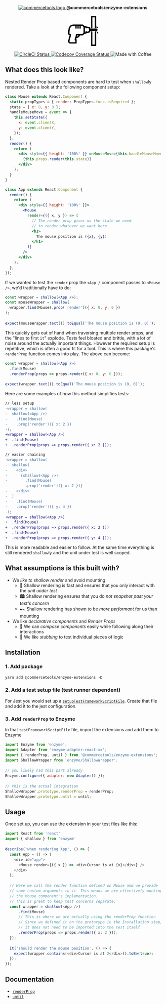<p align="center">
  <a href="https://commercetools.com/">
    <img alt="commercetools logo" src="http://cdn.rawgit.com/commercetools/press-kit/master/PNG/72DPI/CT%20logo%20chrom%20black%20horizontal%20RGB%2072dpi.png">
  </a>
  <b>@commercetools/enzyme-extensions</b><br /><br />

  <img height="100" alt="Logo" src="https://raw.githubusercontent.com/commercetools/enzyme-extensions/master/logo.jpeg" />
</p>

<p align="center">
  <a href="https://circleci.com/gh/commercetools/enzyme-extensions">
    <img alt="CircleCI Status" src="https://circleci.com/gh/commercetools/enzyme-extensions.svg?style=shield&circle-token=e58fc71dcfcab717a3ab1e529da76ab127d33a5e">
  </a>
  <a href="https://codecov.io/gh/commercetools/enzyme-extensions">
    <img alt="Codecov Coverage Status" src="https://img.shields.io/codecov/c/github/commercetools/enzyme-extensions.svg?style=flat-square">
  </a>
  <img alt="Made with Coffee" src="https://img.shields.io/badge/made%20with-%E2%98%95%EF%B8%8F%20coffee-yellow.svg">
</p>

## What does this look like?

Nested Render Prop based components are hard to test when `shallow`ly rendered. Take a look at the following component setup:

```jsx
class Mouse extends React.Component {
  static propTypes = { render: PropTypes.func.isRequired };
  state = { x: 0, y: 0 };
  handleMouseMove = event => {
    this.setState({
      x: event.clientX,
      y: event.clientY,
    });
  };
  render() {
    return (
      <div style={{ height: '100%' }} onMouseMove={this.handleMouseMove}>
        {this.props.render(this.state)}
      </div>
    );
  }
}
```

```jsx
class App extends React.Component {
  render() {
    return (
      <div style={{ height: '100%' }}>
        <Mouse
          render={({ x, y }) => (
            // The render prop gives us the state we need
            // to render whatever we want here.
            <h1>
              The mouse position is ({x}, {y})
            </h1>
          )}
        />
      </div>
    );
  },
});
```

If we wanted to test the `render` prop the `<App /` component passes to `<Mouse />`, we'd traditionally have to do:

```jsx
const wrapper = shallow(<App />);
const mouseWrapper = shallow(
  wrapper.find(Mouse).prop('render')({ x: 0, y: 0 })
);

expect(mouseWrapper.text()).toEqual('The mouse position is (0, 0)');
```

This quickly gets out of hand when traversing multiple render props, and the "lines to first `it`" explode. Tests feel bloated and brittle, with a lot of noise around the actually important things. However the required setup is repetitive, which is often a good fit for a tool. This is where this package's `renderProp` function comes into play. The above can become:

```jsx
const wrapper = shallow(<App />)
  .find(Mouse)
  .renderProp(props => props.render({ x: 0, y: 0 }));

expect(wrapper.text()).toEqual('The mouse position is (0, 0)');
```

Here are some examples of how this method simplifies tests:

```diff
// less setup
-wrapper = shallow(
-  shallow(<App />)
-    .find(Mouse)
-    .prop('render')({ x: 2 })
-);
+wrapper = shallow(<App />)
+  .find(Mouse)
+  .renderProp(props => props.render({ x: 2 }));
```

```diff
// easier chaining
-wrapper = shallow(
-  shallow(
-    <div>
-      {shallow(<App />)
-        .find(Mouse)
-        .prop('render')({ x: 2 })}
-    </div>
-  )
-    .find(Mouse)
-    .prop('render')({ y: 4 })
-);
+wrapper = shallow(<App />)
+  .find(Mouse)
+  .renderProp(props => props.render({ x: 2 }))
+  .find(Mouse)
+  .renderProp(props => props.render({ y: 4 }));
```

This is more readable and easier to follow. At the same time everything is still rendered `shallow`ly and the unit under test is well scoped.

## What assumptions is this built with?

* We _like to shallow render_ and avoid mounting
  * 🤺 Shallow rendering is fast and ensures that you only interact with the _unit under test_
  * 🏙 Shallow rendering ensures that you do _not snapshot past your test's concern_
  * 🏎 Shallow rendering has shown to be _more performant_ for us than mounting
* We like _declarative components_ and _Render Props_
  * 🧠 We can _compose components_ easily while following along their interactions
  * 🔪 We like _stubbing_ to test individual pieces of logic

## Installation

### 1. Add package

`yarn add @commercetools/enzyme-extensions -D`

### 2. Add a test setup file (test runner dependent)

For Jest you would set up a [`setupTestFrameworkScriptFile`](https://facebook.github.io/jest/docs/configuration.html#setuptestframeworkscriptfile-string).
Create that file and add it to the jest configuration.

### 3. Add `renderProp` to Enzyme

In that `testFrameworkScriptFile` file, import the extensions and add them to Enzyme

```js
import Enzyme from 'enzyme';
import Adapter from 'enzyme-adapter-react-xx';
import { renderProp, until } from '@commercetools/enzyme-extensions';
import ShallowWrapper from 'enzyme/ShallowWrapper';

// you likely had this part already
Enzyme.configure({ adapter: new Adapter() });

// this is the actual integration
ShallowWrapper.prototype.renderProp = renderProp;
ShallowWrapper.prototype.until = until;
```

## Usage

Once set up, you can use the extension in your test files like this:

```js
import React from 'react'
import { shallow } from 'enzyme'

describe('when rendering App', () => {
  const App = () => (
    <div id="app">
      <Mouse render={({ x }) => <div>Cursor is at {x}</div>} />
    </div>
  );

  // Here we call the render function defined on Mouse and we provide
  // some custom arguments to it. This means we are effectively mocking
  // the Mouse component's implementation.
  // This is great to keep test concerns separate.
  const wrapper = shallow(<App />)
      .find(Mouse)
      // This is where we are actually using the renderProp function
      // Since we defined it on the prototype in the Installation step,
      // it does not need to be imported into the test itself.
      .renderProp(props => props.render({ x: 2 }));
  });

  it('should render the mouse position', () => {
    expect(wrapper.contains(<div>Cursor is at 2</div>)).toBe(true);
  });
});
```

## Documentation

* [`renderProp`](docs/render-prop.md)
* [`until`](docs/until.md)
